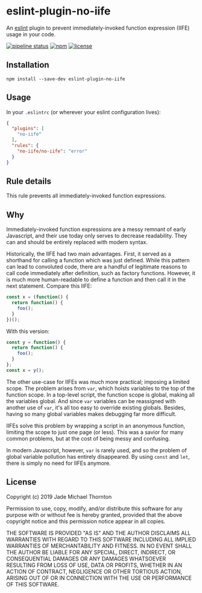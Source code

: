 # eslint-plugin-no-iife

An [eslint](http://eslint.org/) plugin to prevent immediately-invoked function
expression (IIFE) usage in your code.

[![pipeline status](https://gitlab.com/thornjad/eslint-plugin-no-iife/badges/master/pipeline.svg?style=flat-square)](https://gitlab.com/thornjad/eslint-plugin-no-iife/commits/master)
[![npm](https://img.shields.io/npm/v/eslint-plugin-no-iife.svg?style=flat-square)](https://www.npmjs.com/package/eslint-plugin-no-iife)
[![license](https://img.shields.io/badge/license-ISC-blue.svg?style=flat-square)](https://gitlab.com/thornjad/eslint-plugin-no-iife/blob/master/LICENSE)

## Installation

```shell
npm install --save-dev eslint-plugin-no-iife
```

## Usage

In your `.eslintrc` (or wherever your eslint configuration lives):

```json
{
  "plugins": [
    "no-iife"
  ],
  "rules": {
    "no-iife/no-iife": "error"
  }
}
```

## Rule details

This rule prevents all immediately-invoked function expressions.

## Why

Immediately-invoked function expressions are a messy remnant of early
Javascript, and their use today only serves to decrease readability. They can
and should be entirely replaced with modern syntax.

Historically, the IIFE had two main advantages. First, it served as a shorthand
for calling a function which was just defined. While this pattern can lead to
convoluted code, there are a handful of legitimate reasons to call code
immediately after definition, such as factory functions. However, it is much
more human-readable to define a function and then call it in the next statement.
Compare this IIFE:

```javascript
const x = (function() {
  return function() {
    foo();
  }
})();
```

With this version:

```javascript
const y = function() {
  return function() {
    foo();
  }
};
const x = y();
```

The other use-case for IIFEs was much more practical; imposing a limited scope.
The problem arises from `var`, which hoists variables to the top of the function
scope. In a top-level script, the function scope is global, making all the
variables global. And since `var` variables can be reassigned with another use
of `var`, it's all too easy to override existing globals. Besides, having so
many global variables makes debugging far more difficult.

IIFEs solve this problem by wrapping a script in an anonymous function, limiting
the scope to just one page (or less). This was a savior for many common
problems, but at the cost of being messy and confusing.

In modern Javascript, however, `var` is rarely used, and so the problem of
global variable pollution has entirely disappeared. By using `const` and `let`,
there is simply no need for IIFEs anymore.

## License

Copyright (c) 2019 Jade Michael Thornton

Permission to use, copy, modify, and/or distribute this software for any purpose
with or without fee is hereby granted, provided that the above copyright notice
and this permission notice appear in all copies.

THE SOFTWARE IS PROVIDED "AS IS" AND THE AUTHOR DISCLAIMS ALL WARRANTIES WITH
REGARD TO THIS SOFTWARE INCLUDING ALL IMPLIED WARRANTIES OF MERCHANTABILITY AND
FITNESS. IN NO EVENT SHALL THE AUTHOR BE LIABLE FOR ANY SPECIAL, DIRECT,
INDIRECT, OR CONSEQUENTIAL DAMAGES OR ANY DAMAGES WHATSOEVER RESULTING FROM LOSS
OF USE, DATA OR PROFITS, WHETHER IN AN ACTION OF CONTRACT, NEGLIGENCE OR OTHER
TORTIOUS ACTION, ARISING OUT OF OR IN CONNECTION WITH THE USE OR PERFORMANCE OF
THIS SOFTWARE.
